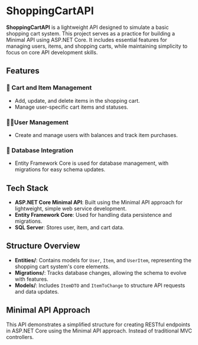 
# ShoppingCartAPI

**ShoppingCartAPI** is a lightweight API designed to simulate a basic shopping cart system. This project serves as a practice for building a Minimal API using ASP.NET Core. It includes essential features for managing users, items, and shopping carts, while maintaining simplicity to focus on core API development skills.

## Features

### 🛒 Cart and Item Management
- Add, update, and delete items in the shopping cart.
- Manage user-specific cart items and statuses.

### 👨‍🦲User Management
- Create and manage users with balances and track item purchases.

### 💾 Database Integration
- Entity Framework Core is used for database management, with migrations for easy schema updates.

## Tech Stack

- **ASP.NET Core Minimal API**: Built using the Minimal API approach for lightweight, simple web service development.
- **Entity Framework Core**: Used for handling data persistence and migrations.
- **SQL Server**: Stores user, item, and cart data.

## Structure Overview

- **Entities/**: Contains models for `User`, `Item`, and `UserItem`, representing the shopping cart system's core elements.
- **Migrations/**: Tracks database changes, allowing the schema to evolve with features.
- **Models/**: Includes `ItemDTO` and `ItemToChange` to structure API requests and data updates.

## Minimal API Approach

This API demonstrates a simplified structure for creating RESTful endpoints in ASP.NET Core using the Minimal API approach. Instead of traditional MVC controllers.
